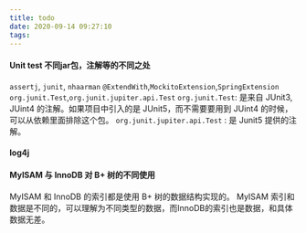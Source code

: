 ```yaml
---
title: todo
date: 2020-09-14 09:27:10
tags:
---
```


#### Unit test 不同jar包，注解等的不同之处
`assertj`, `junit`, `nhaarman`
`@ExtendWith`,`MockitoExtension`,`SpringExtension`
`org.junit.Test`,`org.junit.jupiter.api.Test`
`org.junit.Test`: 是来自 JUnit3, JUint4 的注解。如果项目中引入的是 JUnit5，而不需要要用到 JUint4 的时候，可以从依赖里面排除这个包。
`org.junit.jupiter.api.Test` : 是 Junit5 提供的注解。



#### log4j


#### MyISAM 与 InnoDB 对 B+ 树的不同使用
MyISAM 和 InnoDB 的索引都是使用 B+ 树的数据结构实现的。
MyISAM 索引和数据是不同的，可以理解为不同类型的数据，而InnoDB的索引也是数据，和具体数据无差。